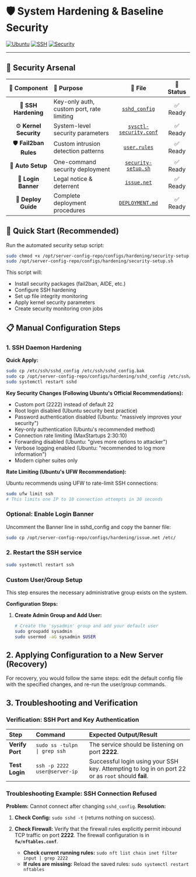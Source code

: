 # 🛡️ **System Hardening & Baseline Security**

[![Ubuntu](https://img.shields.io/badge/Ubuntu-Hardened-E95420?style=for-the-badge&logo=ubuntu&logoColor=white)](https://ubuntu.com/server)
[![SSH](https://img.shields.io/badge/SSH-Key%20Only-success?style=for-the-badge&logo=openssh&logoColor=white)](./sshd_config)
[![Security](https://img.shields.io/badge/Security-Enterprise-red?style=for-the-badge&logo=shield&logoColor=white)](./security-setup.sh)

---

## 🎯 **Security Arsenal**

| 🔐 **Component** | 📝 **Purpose** | 📁 **File** | 🚀 **Status** |
|:---:|:---|:---:|:---:|
| 🔑 **SSH Hardening** | Key-only auth, custom port, rate limiting | [`sshd_config`](./sshd_config) | ✅ Ready |
| ⚙️ **Kernel Security** | System-level security parameters | [`sysctl-security.conf`](./sysctl-security.conf) | ✅ Ready |
| 🛡️ **Fail2ban Rules** | Custom intrusion detection patterns | [`user.rules`](./user.rules) | ✅ Ready |
| 🤖 **Auto Setup** | One-command security deployment | [`security-setup.sh`](./security-setup.sh) | ✅ Ready |
| 🚨 **Login Banner** | Legal notice & deterrent | [`issue.net`](./issue.net) | ✅ Ready |
| 📖 **Deploy Guide** | Complete deployment procedures | [`DEPLOYMENT.md`](./DEPLOYMENT.md) | ✅ Ready |

## 🚀 Quick Start (Recommended)

Run the automated security setup script:

```bash
sudo chmod +x /opt/server-config-repo/configs/hardening/security-setup.sh
sudo /opt/server-config-repo/configs/hardening/security-setup.sh
```

This script will:
- Install security packages (fail2ban, AIDE, etc.)
- Configure SSH hardening
- Set up file integrity monitoring
- Apply kernel security parameters
- Create security monitoring cron jobs

## 📋 Manual Configuration Steps

### 1. SSH Daemon Hardening

**Quick Apply:**

```bash
sudo cp /etc/ssh/sshd_config /etc/ssh/sshd_config.bak
sudo cp /opt/server-config-repo/configs/hardening/sshd_config /etc/ssh/
sudo systemctl restart sshd
```

**Key Security Changes (Following Ubuntu's Official Recommendations):**
- Custom port (2222) instead of default 22
- Root login disabled (Ubuntu security best practice)
- Password authentication disabled (Ubuntu: "massively improves your security")
- Key-only authentication (Ubuntu's recommended method)
- Connection rate limiting (MaxStartups 2:30:10)
- Forwarding disabled (Ubuntu: "gives more options to attacker")
- Verbose logging enabled (Ubuntu: "recommended to log more information")
- Modern cipher suites only

**Rate Limiting (Ubuntu's UFW Recommendation):**

Ubuntu recommends using UFW to rate-limit SSH connections:

```bash
sudo ufw limit ssh
# This limits one IP to 10 connection attempts in 30 seconds
```

### Optional: Enable Login Banner

Uncomment the Banner line in sshd_config and copy the banner file:

```bash
sudo cp /opt/server-config-repo/configs/hardening/issue.net /etc/
```

### 2. Restart the SSH service

```bash
sudo systemctl restart ssh
```

### Custom User/Group Setup

This step ensures the necessary administrative group exists on the system.

**Configuration Steps:**

1. **Create Admin Group and Add User:**

    ```bash
    # Create the 'sysadmin' group and add your default user
    sudo groupadd sysadmin
    sudo usermod -aG sysadmin $USER
    ```

## 2. Applying Configuration to a New Server (Recovery)

For recovery, you would follow the same steps: edit the default config file with the specified changes, and
re-run the user/group commands.

## 3. Troubleshooting and Verification

### Verification: SSH Port and Key Authentication

| Step | Command | Expected Output/Result |
| :--- | :--- | :--- |
| **Verify Port** | `sudo ss -tulpn \| grep ssh` | The service should be listening on port **2222**. |
| **Test Login** | `ssh -p 2222 user@server-ip` | Successful login using your SSH key. Attempting to log in on port 22 or as `root` should **fail**. |

### Troubleshooting Example: SSH Connection Refused

**Problem:** Cannot connect after changing `sshd_config`.
**Resolution:**

1. **Check Config:** `sudo sshd -t` (returns nothing on success).

2. **Check Firewall:** Verify that the firewall rules explicitly permit inbound TCP traffic on port **2222**.
   The firewall configuration is in **`fw/nftables.conf`**.
   - **Check current running rules:** `sudo nft list chain inet filter input | grep 2222`
   - **If rules are missing:** Reload the saved rules: `sudo systemctl restart nftables`
